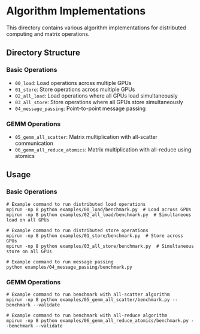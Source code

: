 # Algorithm Implementations

This directory contains various algorithm implementations for distributed computing and matrix operations.

## Directory Structure

### Basic Operations
- `00_load`: Load operations across multiple GPUs
- `01_store`: Store operations across multiple GPUs
- `02_all_load`: Load operations where all GPUs load simultaneously
- `03_all_store`: Store operations where all GPUs store simultaneously
- `04_message_passing`: Point-to-point message passing

### GEMM Operations
- `05_gemm_all_scatter`: Matrix multiplication with all-scatter communication
- `06_gemm_all_reduce_atomics`: Matrix multiplication with all-reduce using atomics

## Usage

### Basic Operations
```terminal
# Example command to run distributed load operations
mpirun -np 8 python examples/00_load/benchmark.py  # Load across GPUs
mpirun -np 8 python examples/02_all_load/benchmark.py  # Simultaneous load on all GPUs

# Example command to run distributed store operations
mpirun -np 8 python examples/01_store/benchmark.py  # Store across GPUs
mpirun -np 8 python examples/03_all_store/benchmark.py  # Simultaneous store on all GPUs

# Example command to run message passing
python examples/04_message_passing/benchmark.py
```

### GEMM Operations
```terminal
# Example command to run benchmark with all-scatter algorithm
mpirun -np 8 python examples/05_gemm_all_scatter/benchmark.py --benchmark --validate

# Example command to run benchmark with all-reduce algorithm
mpirun -np 8 python examples/06_gemm_all_reduce_atomics/benchmark.py --benchmark --validate
```
